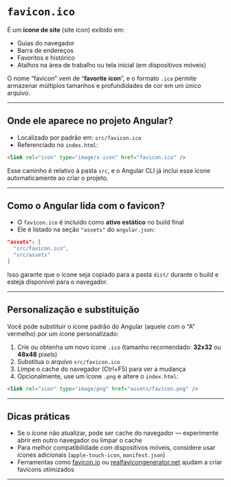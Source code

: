 # `favicon.ico`

É um **ícone de site** (site icon) exibido em:

- Guias do navegador
- Barra de endereços
- Favoritos e histórico
- Atalhos na área de trabalho ou tela inicial (em dispositivos móveis)

O nome “favicon” vem de “**favorite icon**”, e o formato `.ico` permite armazenar múltiplos tamanhos e profundidades de cor em um único arquivo.

---

## Onde ele aparece no projeto Angular?

- Localizado por padrão em: `src/favicon.ico`
- Referenciado no `index.html`:

```html
<link rel="icon" type="image/x-icon" href="favicon.ico" />
```

Esse caminho é relativo à pasta `src`, e o Angular CLI já inclui esse ícone automaticamente ao criar o projeto.

---

## Como o Angular lida com o favicon?

- O `favicon.ico` é incluído como **ativo estático** no build final
- Ele é listado na seção `"assets"` do `angular.json`:

```json
"assets": [
  "src/favicon.ico",
  "src/assets"
]
```

Isso garante que o ícone seja copiado para a pasta `dist/` durante o build e esteja disponível para o navegador.

---

## Personalização e substituição

Você pode substituir o ícone padrão do Angular (aquele com o “A” vermelho) por um ícone personalizado:

1. Crie ou obtenha um novo ícone `.ico` (tamanho recomendado: **32x32** ou **48x48** pixels)
2. Substitua o arquivo `src/favicon.ico`
3. Limpe o cache do navegador (Ctrl+F5) para ver a mudança
4. Opcionalmente, use um ícone `.png` e altere o `index.html`:

```html
<link rel="icon" type="image/png" href="assets/favicon.png" />
```

---

## Dicas práticas

- Se o ícone não atualizar, pode ser cache do navegador — experimente abrir em outro navegador ou limpar o cache
- Para melhor compatibilidade com dispositivos móveis, considere usar ícones adicionais (`apple-touch-icon`, `manifest.json`)
- Ferramentas como [favicon.io](https://favicon.io/) ou [realfavicongenerator.net](https://realfavicongenerator.net/) ajudam a criar favicons otimizados

---
